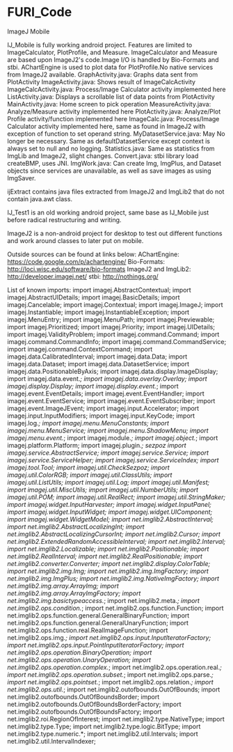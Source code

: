 FURI_Code
=========

ImageJ Mobile

IJ_Mobile is fully working android project. Features are limited to ImageCalculator, PlotProfile, and Measure.
ImageCalculator and Measure are based upon ImageJ2's code.Image I/O is handled by Bio-Formats and stbi. AChartEngine is used to plot data for PlotProfile.No native services from ImageJ2 available.
GraphActivity.java:	Graphs data sent from PlotActivity
ImageActivity.java:	Shows result of ImageCalcActivity
ImageCalcActivity.java:	Process/Image Calculator activity implemented here
ListActivity.java:	Displays a scrollable list of data points from PlotActivity
MainActivity.java:	Home screen to pick operation
MeasureActivity.java:	Analyze/Measure activity implemented here
PlotActivity.java:	Analyze/Plot Profile activity/function implemented here
ImageCalc.java:		Process/Image Calculator activity implemented here, same as found in ImageJ2 with exception of function to set operand string.
MyDatasetService.java:	May No longer be necessary. Same as defaultDatasetService except context is always set to null and no logging.
Statistics.java:	Same as statistics from ImgLib and ImageJ2, slight changes.
Convert.java:		stbi library load createBMP, uses JNI.
ImgWork.java:		Can create Img, ImgPlus, and Dataset objects since services are unavailable, as well as save images as using ImgSaver.


ijExtract contains java files extracted from ImageJ2 and ImgLib2 that do not contain java.awt class.

IJ_Test1 is an old working android project, same base as IJ_Mobile just before radical restructuring and writing.

ImageJ2 is a non-android project for desktop to test out different functions and work around classes to later put on mobile.

Outside sources can be found at links below:
AChartEngine: https://code.google.com/p/achartengine/
Bio-Formats: http://loci.wisc.edu/software/bio-formats
ImageJ2 and ImgLib2: http://developer.imagej.net/
stbi: http://nothings.org/

List of known imports:
import imagej.AbstractContextual;
import imagej.AbstractUIDetails;
import imagej.BasicDetails;
import imagej.Cancelable;
import imagej.Contextual;
import imagej.ImageJ;
import imagej.Instantiable;
import imagej.InstantiableException;
import imagej.MenuEntry;
import imagej.MenuPath;
import imagej.Previewable;
import imagej.Prioritized;
import imagej.Priority;
import imagej.UIDetails;
import imagej.ValidityProblem;
import imagej.command.Command;
import imagej.command.CommandInfo;
import imagej.command.CommandService;
import imagej.command.ContextCommand;
import imagej.data.CalibratedInterval;
import imagej.data.Data;
import imagej.data.Dataset;
import imagej.data.DatasetService;
import imagej.data.PositionableByAxis;
import imagej.data.display.ImageDisplay;
import imagej.data.event.*;
import imagej.data.overlay.Overlay;
import imagej.display.Display;
import imagej.display.event.*;
import imagej.event.EventDetails;
import imagej.event.EventHandler;
import imagej.event.EventService;
import imagej.event.EventSubscriber;
import imagej.event.ImageJEvent;
import imagej.input.Accelerator;
import imagej.input.InputModifiers;
import imagej.input.KeyCode;
import imagej.log.*;
import imagej.menu.MenuConstants;
import imagej.menu.MenuService;
import imagej.menu.ShadowMenu;
import imagej.menu.event.*;
import imagej.module.*;
import imagej.object.*;
import imagej.platform.Platform;
import imagej.plugin.*; sezpoz
import imagej.service.AbstractService;
import imagej.service.Service;
import imagej.service.ServiceHelper;
import imagej.service.ServiceIndex;
import imagej.tool.Tool;
import imagej.util.CheckSezpoz;
import imagej.util.ColorRGB;
import imagej.util.ClassUtils;
import imagej.util.ListUtils;
import imagej.util.Log;
import imagej.util.Manifest;
import imagej.util.MiscUtils;
import imagej.util.NumberUtils;
import imagej.util.POM;
import imagej.util.RealRect;
import imagej.util.StringMaker;
import imagej.widget.InputHarvester;
import imagej.widget.InputPanel;
import imagej.widget.InputWidget;
import imagej.widget.UIComponent;
import imagej.widget.WidgetModel;
import net.imglib2.AbstractInterval;
import net.imglib2.AbstractLocalizingInt;
import net.imglib2.AbstractLocalizingCursorInt;
import net.imglib2.Cursor;
import net.imglib2.ExtendedRandomAccessibleInterval;
import net.imglib2.Interval;
import net.imglib2.Localizable;
import net.imglib2.Positionable;
import net.imglib2.RealInterval;
import net.imglib2.RealPositionable;
import net.imglib2.converter.Converter;
import net.imglib2.display.ColorTable;
import net.imglib2.img.Img;
import net.imglib2.img.ImgFactory;
import net.imglib2.img.ImgPlus;
import net.imglib2.img.NativeImgFactory;
import net.imglib2.img.array.ArrayImg;
import net.imglib2.img.array.ArrayImgFactory;
import net.imglib2.img.basictypeaccess.*;
import net.imglib2.meta.*;
import net.imglib2.ops.condition.*;
import net.imglib2.ops.function.Function;
import net.imglib2.ops.function.general.GeneralBinaryFunction;
import net.imglib2.ops.function.general.GeneralUnaryFunction;
import net.imglib2.ops.function.real.RealImageFunction;
import net.imglib2.ops.img.*;
import net.imglib2.ops.input.InputIteratorFactory;
import net.imglib2.ops.input.PointInputIteratorFactory;
import net.imglib2.ops.operation.BinaryOperation;
import net.imglib2.ops.operation.UnaryOperation;
import net.imglib2.ops.operation.complex.*;
import net.imglib2.ops.operation.real.*;
import net.imglib2.ops.operation.subset.*;
import net.imglib2.ops.parse.*;
import net.imglib2.ops.pointset.*;
import net.imglib2.ops.relation.*;
import net.imglib2.ops.util.*;
import net.imglib2.outofbounds.OutOfBounds;
import net.imglib2.outofbounds.OutOfBoundsBorder;
import net.imglib2.outofbounds.OutOfBoundsBorderFactory;
import net.imglib2.outofbounds.OutOfBoundsFactory;
import net.imglib2.roi.RegionOfInterest;
import net.imglib2.type.NativeType;
import net.imglib2.type.Type;
import net.imglib2.type.logic.BitType;
import net.imglib2.type.numeric.*;
import net.imglib2.util.Intervals;
import net.imglib2.util.IntervalIndexer;
